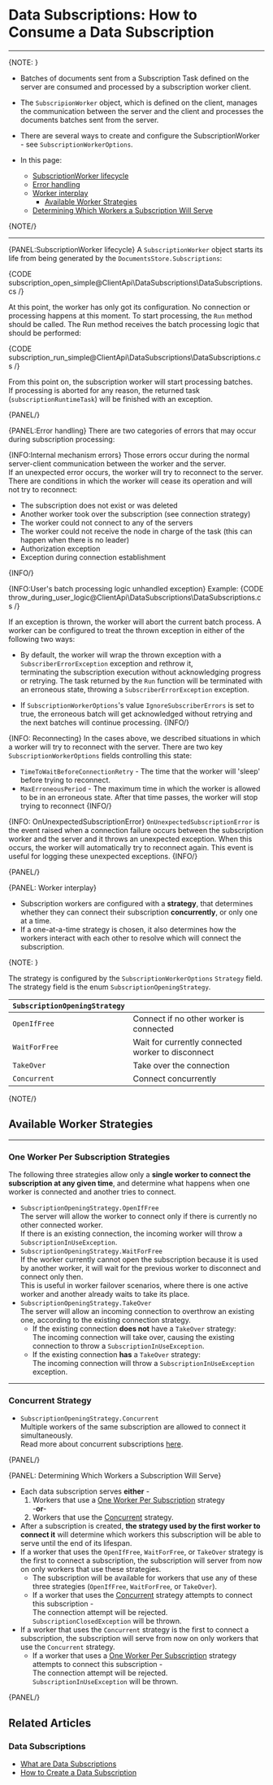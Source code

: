 # Data Subscriptions: How to Consume a Data Subscription

---

{NOTE: }

* Batches of documents sent from a Subscription Task defined on the server are 
  consumed and processed by a subscription worker client.  
* The `SubscripionWorker` object, which is defined on the client, manages the 
  communication between the server and the client and processes the documents 
  batches sent from the server.  
* There are several ways to create and configure the SubscriptionWorker - 
  see `SubscriptionWorkerOptions`.  

* In this page:
  * [SubscriptionWorker lifecycle](../../../client-api/data-subscriptions/consumption/how-to-consume-data-subscription#subscriptionworker-lifecycle)  
  * [Error handling](../../../client-api/data-subscriptions/consumption/how-to-consume-data-subscription#error-handling)  
  * [Worker interplay](../../../client-api/data-subscriptions/consumption/how-to-consume-data-subscription#worker-interplay)  
     * [Available Worker Strategies](../../../client-api/data-subscriptions/consumption/how-to-consume-data-subscription#available-worker-strategies)  
  * [Determining Which Workers a Subscription Will Serve](../../../client-api/data-subscriptions/consumption/how-to-consume-data-subscription#determining-which-workers-a-subscription-will-serve)  

{NOTE/}

---

{PANEL:SubscriptionWorker lifecycle}
A `SubscriptionWorker` object starts its life from being generated by the `DocumentsStore.Subscriptions`:

{CODE subscription_open_simple@ClientApi\DataSubscriptions\DataSubscriptions.cs /}

At this point, the worker has only got its configuration. No connection or processing happens at this moment. 
To start processing, the `Run` method should be called. The Run method receives the batch processing logic that should be performed:

{CODE subscription_run_simple@ClientApi\DataSubscriptions\DataSubscriptions.cs /}

From this point on, the subscription worker will start processing batches.  
If processing is aborted for any reason, the returned task (`subscriptionRuntimeTask`) 
will be finished with an exception.  

{PANEL/}


{PANEL:Error handling}
There are two categories of errors that may occur during subscription processing:

{INFO:Internal mechanism errors}
Those errors occur during the normal server-client communication between the worker and the server.  
If an unexpected error occurs, the worker will try to reconnect to the server. There are conditions in which the worker will cease its operation and will not try to reconnect:  

* The subscription does not exist or was deleted  
* Another worker took over the subscription (see connection strategy)
* The worker could not connect to any of the servers
* The worker could not receive the node in charge of the task (this can happen when there is no leader)
* Authorization exception
* Exception during connection establishment

{INFO/}

{INFO:User's batch processing logic unhandled exception}
Example:
{CODE throw_during_user_logic@ClientApi\DataSubscriptions\DataSubscriptions.cs /}

If an exception is thrown, the worker will abort the current batch process. 
A worker can be configured to treat the thrown exception in either of the following two ways:  

* By default, the worker will wrap the thrown exception with a `SubscriberErrorException` exception and rethrow it,  
  terminating the subscription execution without acknowledging progress or retrying. The task returned by the `Run` function will
  be terminated with an erroneous state, throwing a `SubscriberErrorException` exception.

* If `SubscriptionWorkerOptions`'s value `IgnoreSubscriberErrors` is set to true, the erroneous batch will get acknowledged without retrying and the next batches will continue processing. 
{INFO/}

{INFO: Reconnecting}
In the cases above, we described situations in which a worker will try to reconnect with the server. There are two key `SubscriptionWorkerOptions` fields controlling this state:

*  `TimeToWaitBeforeConnectionRetry` - The time that the worker will 'sleep' before trying to reconnect.
* `MaxErroneousPeriod` - The maximum time in which the worker is allowed to be in an erroneous state. After that time passes, the worker will stop trying to reconnect
{INFO/}

{INFO: OnUnexpectedSubscriptionError}
`OnUnexpectedSubscriptionError` is the event raised when a connection failure occurs 
between the subscription worker and the server and it throws an unexpected exception. 
When this occurs, the worker will automatically try to reconnect again. This event is 
useful for logging these unexpected exceptions.
{INFO/}

{PANEL/}

{PANEL: Worker interplay}

* Subscription workers are configured with a **strategy**, that determines whether 
  they can connect their subscription **concurrently**, or only one at a time.  
* If a one-at-a-time strategy is chosen, it also determines how the workers 
  interact with each other to resolve which will connect the subscription.  

{NOTE: }

The strategy is configured by the `SubscriptionWorkerOptions` `Strategy` field.  
The strategy field is the enum `SubscriptionOpeningStrategy`.  

| `SubscriptionOpeningStrategy` | |
| ------------- | ------------- |
| `OpenIfFree` | Connect if no other worker is connected |
| `WaitForFree` | Wait for currently connected worker to disconnect |
| `TakeOver` | Take over the connection |
| `Concurrent` | Connect concurrently |

{NOTE/}

## Available Worker Strategies

---

### One Worker Per Subscription Strategies 

The following three strategies allow only a **single worker to connect 
the subscription at any given time**, and determine what happens when one 
worker is connected and another tries to connect.  

* `SubscriptionOpeningStrategy.OpenIfFree`  
  The server will allow the worker to connect only if there is currently 
  no other connected worker.  
  If there is an existing connection, the incoming worker will throw a 
  `SubscriptionInUseException`.  
* `SubscriptionOpeningStrategy.WaitForFree`  
  If the worker currently cannot open the subscription because it is used 
  by another worker, it will wait for the previous worker to disconnect and 
  connect only then.  
  This is useful in worker failover scenarios, where there is one active 
  worker and another already waits to take its place.  
* `SubscriptionOpeningStrategy.TakeOver`  
  The server will allow an incoming connection to overthrow an existing one, 
  according to the existing connection strategy.  
   * If the existing connection **does not** have a `TakeOver` strategy:  
     The incoming connection will take over, causing the existing 
     connection to throw a `SubscriptionInUseException`.  
   * If the existing connection **has** a `TakeOver` strategy:  
     The incoming connection will throw a `SubscriptionInUseException` exception.  

---

### Concurrent Strategy 

* `SubscriptionOpeningStrategy.Concurrent`  
  Multiple workers of the same subscription are allowed to connect it simultaneously.  
  Read more about concurrent subscriptions [here](../../../client-api/data-subscriptions/concurrent-subscriptions).  

{PANEL/}

{PANEL: Determining Which Workers a Subscription Will Serve}

* Each data subscription serves **either** -  
   1. Workers that use a [One Worker Per Subscription](../../../client-api/data-subscriptions/consumption/how-to-consume-data-subscription#one-worker-per-subscription-strategies) 
      strategy  
  -**or**-  
   2. Workers that use the [Concurrent](../../../client-api/data-subscriptions/consumption/how-to-consume-data-subscription#concurrent-strategy) 
      strategy.  
* After a subscription is created, **the strategy used by the first worker 
  to connect it** will determine which workers this subscription will be able 
  to serve until the end of its lifespan.  
* If a worker that uses the `OpenIfFree`, `WaitForFree`, or `TakeOver` 
  strategy is the first to connect a subscription, the subscription 
  will server from now on only workers that use these strategies.  
   * The subscription will be available for workers that use any 
     of these three strategies (`OpenIfFree`, `WaitForFree`, or `TakeOver`).  
   * If a worker that uses the [Concurrent](../../../client-api/data-subscriptions/consumption/how-to-consume-data-subscription#concurrent-strategy) 
     strategy attempts to connect this subscription -  
     The connection attempt will be rejected.  
     `SubscriptionClosedException` will be thrown.  
* If a worker that uses the `Concurrent` strategy is the first to connect 
  a subscription, the subscription will serve from now on only workers that 
  use the `Concurrent` strategy.  
   * If a worker that uses a [One Worker Per Subscription](../../../client-api/data-subscriptions/consumption/how-to-consume-data-subscription#one-worker-per-subscription-strategies) 
     strategy attempts to connect this subscription -  
     The connection attempt will be rejected.  
     `SubscriptionInUseException` will be thrown.  

{PANEL/}

## Related Articles  

### Data Subscriptions  

- [What are Data Subscriptions](../../../client-api/data-subscriptions/what-are-data-subscriptions)  
- [How to Create a Data Subscription](../../../client-api/data-subscriptions/creation/how-to-create-data-subscription)  
